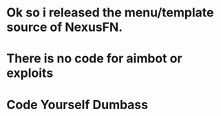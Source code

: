 # Ok so i released the menu/template source of NexusFN.
# There is no code for aimbot or exploits
# Code Yourself Dumbass
